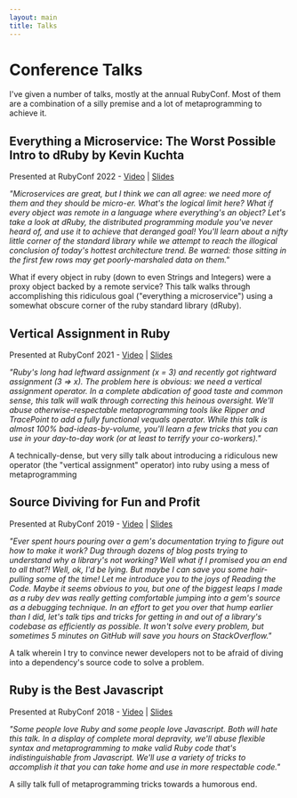 ```yaml
---
layout: main
title: Talks
---
```


# Conference Talks

I've given a number of talks, mostly at the annual RubyConf.  Most of them are a combination of a silly premise and a lot of metaprogramming to achieve it.

## Everything a Microservice: The Worst Possible Intro to dRuby by Kevin Kuchta
Presented at RubyConf 2022 - [Video](https://www.youtube.com/watch?v=cC4kRXAnunc) | [Slides](https://speakerdeck.com/kkuchta/everything-a-microservice-the-worst-possible-intro-to-druby)

*"Microservices are great, but I think we can all agree: we need more of them and they should be micro-er. What's the logical limit here? What if every object was remote in a language where everything's an object? Let's take a look at dRuby, the distributed programming module you've never heard of, and use it to achieve that deranged goal! You'll learn about a nifty little corner of the standard library while we attempt to reach the illogical conclusion of today's hottest architecture trend. Be warned: those sitting in the first few rows may get poorly-marshaled data on them."*

What if every object in ruby (down to even Strings and Integers) were a proxy object backed by a remote service?  This talk walks through accomplishing this ridiculous goal ("everything a microservice") using a somewhat obscure corner of the ruby standard library (dRuby).


## Vertical Assignment in Ruby
Presented at RubyConf 2021 - [Video](https://www.youtube.com/watch?v=B2nBB70uy6M) | [Slides](https://speakerdeck.com/kkuchta/vertical-assignment-in-ruby)

*"Ruby's long had leftward assignment (x = 3) and recently got rightward assignment (3 => x). The problem here is obvious: we need a vertical assignment operator. In a complete abdication of good taste and common sense, this talk will walk through correcting this heinous oversight. We'll abuse otherwise-respectable metaprogramming tools like Ripper and TracePoint to add a fully functional vequals operator. While this talk is almost 100% bad-ideas-by-volume, you'll learn a few tricks that you can use in your day-to-day work (or at least to terrify your co-workers)."*

A technically-dense, but very silly talk about introducing a ridiculous new operator (the "vertical assignment" operator) into ruby using a mess of metaprogramming

## Source Diviving for Fun and Profit
Presented at RubyConf 2019 - [Video](https://www.youtube.com/watch?v=2YobJGkSSrU) | [Slides](https://speakerdeck.com/kkuchta/source-diving-for-fun-and-profit)

*"Ever spent hours pouring over a gem's documentation trying to figure out how to make it work? Dug through dozens of blog posts trying to understand why a library's not working? Well what if I promised you an end to all that?! Well, ok, I'd be lying. But maybe I can save you some hair-pulling some of the time! Let me introduce you to the joys of Reading the Code. Maybe it seems obvious to you, but one of the biggest leaps I made as a ruby dev was really getting comfortable jumping into a gem's source as a debugging technique. In an effort to get you over that hump earlier than I did, let's talk tips and tricks for getting in and out of a library's codebase as efficiently as possible. It won't solve every problem, but sometimes 5 minutes on GitHub will save you hours on StackOverflow."*

A talk wherein I try to convince newer developers not to be afraid of diving into a dependency's source code to solve a problem.

## Ruby is the Best Javascript
Presented at RubyConf 2018 - [Video](https://www.youtube.com/watch?v=datDkio1AXM) | [Slides](https://speakerdeck.com/kkuchta/ruby-is-the-best-javascript)

*"Some people love Ruby and some people love Javascript. Both will hate this talk. In a display of complete moral depravity, we'll abuse flexible syntax and metaprogramming to make valid Ruby code that's indistinguishable from Javascript. We'll use a variety of tricks to accomplish it that you can take home and use in more respectable code."*

A silly talk full of metaprogramming tricks towards a humorous end.